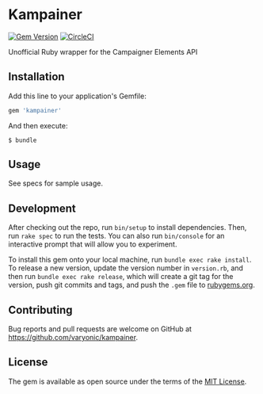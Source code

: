 # Kampainer

[![Gem Version](https://badge.fury.io/rb/kampainer.svg)](https://badge.fury.io/rb/kampainer)
[![CircleCI](https://circleci.com/gh/varyonic/kampainer.svg?style=svg)](https://circleci.com/gh/varyonic/kampainer)

Unofficial Ruby wrapper for the Campaigner Elements API

## Installation

Add this line to your application's Gemfile:

```ruby
gem 'kampainer'
```

And then execute:

    $ bundle

## Usage

See specs for sample usage.

## Development

After checking out the repo, run `bin/setup` to install dependencies. Then, run `rake spec` to run the tests. You can also run `bin/console` for an interactive prompt that will allow you to experiment.

To install this gem onto your local machine, run `bundle exec rake install`. To release a new version, update the version number in `version.rb`, and then run `bundle exec rake release`, which will create a git tag for the version, push git commits and tags, and push the `.gem` file to [rubygems.org](https://rubygems.org).

## Contributing

Bug reports and pull requests are welcome on GitHub at https://github.com/varyonic/kampainer.

## License

The gem is available as open source under the terms of the [MIT License](https://opensource.org/licenses/MIT).
